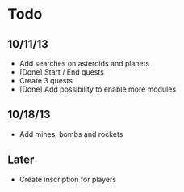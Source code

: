 # Todo

## 10/11/13 
* Add searches on asteroids and planets
* [Done] Start / End quests
* Create 3 quests
* [Done] Add possibility to enable more modules

## 10/18/13
* Add mines, bombs and rockets

## Later
* Create inscription for players
